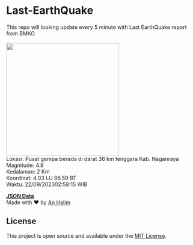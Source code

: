 # Last-EarthQuake
This repo will looking update every 5 minute with Last EarthQuake report from BMKG
<br>
<br>
<img src="https://static.bmkg.go.id/20230922025815.mmi.jpg" width="300"/>
<br>
Lokasi: Pusat gempa berada di darat 38 km tenggara Kab. Naganraya <br>
Magnitude: 4.8 <br>
Kedalaman: 2 Km <br>
Koordinat: 4.03 LU 96.59 BT <br>
Waktu: 22/09/202302:58:15 WIB <br>

<a href="./data/data.json">**JSON Data**</a>
<br>
Made with ❤️ by <a href="https://github.com/an-halim">An Halim</a>
## License

This project is open source and available under the [MIT License](LICENSE).
